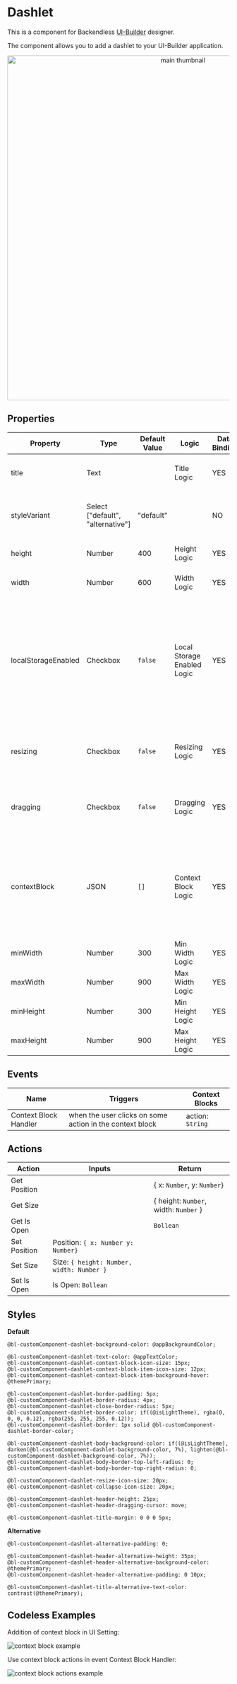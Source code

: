 # Dashlet

This is a component for Backendless [UI-Builder](https://backendless.com/developers/#ui-builder) designer.

The component allows you to add a dashlet to your UI-Builder application.

<p align="center">
  <img src="./thumbnail.png" alt="main thumbnail" width="780"/>
</p>

## Properties

| Property            | Type                              | Default Value | Logic                       | Data Binding | UI Setting | Description                                                                                                                                                                                                     |
|---------------------|-----------------------------------|---------------|-----------------------------|--------------|------------|-----------------------------------------------------------------------------------------------------------------------------------------------------------------------------------------------------------------|
| title               | Text                              |               | Title Logic                 | YES          | YES        | Allows to determine the title for the dashlet                                                                                                                                                                   |
| styleVariant        | Select ["default", "alternative"] | "default"     |                             | NO           | YES        | Allows to determine the variant of style for dashlet                                                                                                                                                            |
| height              | Number                            | 400           | Height Logic                | YES          | YES        | Allows to determine the height                                                                                                                                                                                  |
| width               | Number                            | 600           | Width Logic                 | YES          | YES        | Allows to determine the width                                                                                                                                                                                   |
| localStorageEnabled | Checkbox                          | `false`       | Local Storage Enabled Logic | YES          | YES        | Allows you to determine whether the state (size, position, closed or open) of a dashlet is allowed to be stored in [Local Storage](https://developer.mozilla.org/en-US/docs/Web/API/Window/localStorage) or not |
| resizing            | Checkbox                          | `false`       | Resizing Logic              | YES          | YES        | Allows to determine whether resizing is allowed or not                                                                                                                                                          |
| dragging            | Checkbox                          | `false`       | Dragging Logic              | YES          | YES        | Allows to determine whether dragging is allowed or not                                                                                                                                                          |
| contextBlock        | JSON                              | `[]`          | Context Block Logic         | YES          | YES        | Allows to determine context block. [Codeless Examples](#examples). Signature of context block: `{type, label, content}`                                                                                         |
| minWidth            | Number                            | 300           | Min Width Logic             | YES          | YES        | Allows to determine min-width                                                                                                                                                                                   |
| maxWidth            | Number                            | 900           | Max Width Logic             | YES          | YES        | Allows to determine max-width                                                                                                                                                                                   |
| minHeight           | Number                            | 300           | Min Height Logic            | YES          | YES        | Allows to determine min-height                                                                                                                                                                                  |
| maxHeight           | Number                            | 900           | Max Height Logic            | YES          | YES        | Allows to determine max-height                                                                                                                                                                                  |

## Events

| Name                  | Triggers                                                 | Context Blocks   |
|-----------------------|----------------------------------------------------------|------------------|
| Context Block Handler | when the user clicks on some action in the context block | action: `String` |

## Actions

| Action       | Inputs                                    | Return                                |
|--------------|-------------------------------------------|---------------------------------------|
| Get Position |                                           | { x: `Number`, y: `Number`}           |
| Get Size     |                                           | { height: `Number`, width: `Number` } |
| Get Is Open  |                                           | `Bollean`                             |
| Set Position | Position: `{ x: Number y: Number}`        |                                       |
| Set Size     | Size: `{ height: Number, width: Number }` |                                       |
| Set Is Open  | Is Open: `Bollean`                        |                                       |

## Styles

**Default**
```
@bl-customComponent-dashlet-background-color: @appBackgroundColor;

@bl-customComponent-dashlet-text-color: @appTextColor;
@bl-customComponent-dashlet-context-block-icon-size: 15px;
@bl-customComponent-dashlet-context-block-item-icon-size: 12px;
@bl-customComponent-dashlet-context-block-item-background-hover: @themePrimary;

@bl-customComponent-dashlet-border-padding: 5px;
@bl-customComponent-dashlet-border-radius: 4px;
@bl-customComponent-dashlet-close-border-radius: 5px;
@bl-customComponent-dashlet-border-color: if((@isLightTheme), rgba(0, 0, 0, 0.12), rgba(255, 255, 255, 0.12));
@bl-customComponent-dashlet-border: 1px solid @bl-customComponent-dashlet-border-color;

@bl-customComponent-dashlet-body-background-color: if((@isLightTheme), darken(@bl-customComponent-dashlet-background-color, 7%), lighten(@bl-customComponent-dashlet-background-color, 7%));
@bl-customComponent-dashlet-body-border-top-left-radius: 0;
@bl-customComponent-dashlet-body-border-top-right-radius: 0;

@bl-customComponent-dashlet-resize-icon-size: 20px;
@bl-customComponent-dashlet-collapse-icon-size: 20px;

@bl-customComponent-dashlet-header-height: 25px;
@bl-customComponent-dashlet-header-dragging-cursor: move;

@bl-customComponent-dashlet-title-margin: 0 0 0 5px;
```

**Alternative**
```
@bl-customComponent-dashlet-alternative-padding: 0;

@bl-customComponent-dashlet-header-alternative-height: 35px;
@bl-customComponent-dashlet-header-alternative-background-color: @themePrimary;
@bl-customComponent-dashlet-header-alternative-padding: 0 10px;

@bl-customComponent-dashlet-title-alternative-text-color: contrast(@themePrimary);
```

## <a id="examples"></a> Codeless Examples

Addition of context block in UI Setting:

![context block example](./example-images/context-block-json.jpg)

Use context block actions in event Context Block Handler:

![context block actions example](example-images/context-block-handler-logic.jpg)
